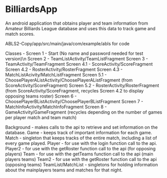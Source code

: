 # BilliardsApp
An android application that obtains player and team information from Amateur Billiards League database and uses this data to track game and match scores. 

ABLS2-Copy/app/src/main/java/com/example/abls for code 

Classes - 
Screen 1 - Start (No name and password needed for test version)\n
Screen 2 - TeamListActivity/TeamListFragment
Screen 3 - TeamActivity/TeamFragment
Screen 4.1 - ScoreActivity/ScoreFragment
Screen 4.2 - RosterActivity/RosterFragment
Screen 4.3 - MatchListAcivity/MatchListFragment
Screen 5.1 - ChoosePlayerAListActivity/ChoosePlayerAListFragment (from ScoreActivity/ScoreFragment)
Screen 5.2 - RosterActivity/RosterFragment (from ScoreActivity/ScoreFragment, recycles Screen 4.2 to display opposing teams roster)
Screen 6 - ChoosePlayerBListActivity/ChoosePlayerBListFragment
Screen 7 - MatchInfoActivity/MatchInfoFragment 
Screen 8 - GameActivity/GameFragment (recycles depending on the number of games per player match and team match)

Background - makes calls to the api to retrieve and set information on the database.
Game - keeps track of important information for each game.
Match - singleton that keeps tracks of the entire match, including a list of every game played.
Player - for use with the login function call to the api.
Player2 - for use with the getRoster function call to the api (for opposing players)
Team - for use with the getTeams function call to the api (main players teams)
Team2 - for use with the getRoster function call to the api (opposing teams)
TeamList/MatchList - singletons for holding information about the mainplayers teams and matches for that night.
